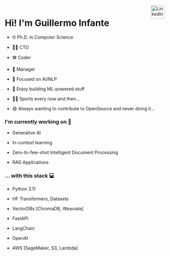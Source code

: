 <a href="https://www.linkedin.com/in/ginfante" target="_blank" rel="nofollow">  
<img align="right" alt="LinkedIn" height="43px" src="https://cdn.worldvectorlogo.com/logos/linkedin-icon-2.svg" /></a>

# Hi! I'm Guillermo Infante

- 🤓 Ph.D. in Computer Science
  
- 👨‍💼 CTO

- 🛠️ Coder

- 💪 Manager
  
- 🧠 Focused on AI/NLP
  
- 🚀 Enjoy building ML-powered stuff
  
- 🚴‍♂️ Sports every now and then...

- 😅 Always wanting to contribute to OpenSource and never doing it...

### I'm currently working on 🤖 

- Generative AI
  
- In-context learning
  
- Zero-to-few-shot Intelligent Document Processing
  
- RAG Applications

### ... with this stack 💻

- Python 3.11
  
- HF Transformers, Datasets
  
- VectorDBs [ChromaDB, Weaviate]

- FastAPI
  
- LangChain
  
- OpenAI
  
- AWS [SageMaker, S3, Lambda] 
